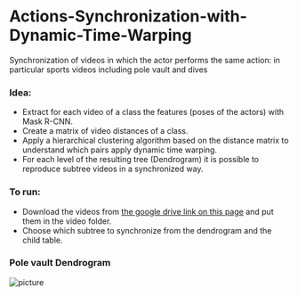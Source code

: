 # Actions-Synchronization-with-Dynamic-Time-Warping
 Synchronization of videos in which the actor performs the same action: in particular sports videos including pole vault and dives
 
 

### Idea:
- Extract for each video of a class the features (poses of the actors) with Mask R-CNN.
- Create a matrix of video distances of a class.
- Apply a hierarchical clustering algorithm based on the distance matrix to understand which pairs apply dynamic time warping.
- For each level of the resulting tree (Dendrogram) it is possible to reproduce subtree videos in a synchronized way.


### To run:
- Download the videos from [the google drive link on this page](https://drive.google.com/file/d/1o2l6nYhd-0DDXGP-IPReBP4y1ffVmGSE) and put them in the video folder.
- Choose which subtree to synchronize from the dendrogram and the child table.

### Pole vault Dendrogram
![picture](imgages/polevault_dendro)


